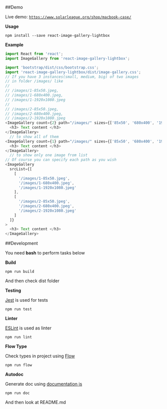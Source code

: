 
##Demo

Live demo: [`https://www.solarleague.org/shop/macbook-case/`](https://www.solarleague.org/shop/macbook-case/)

**Usage**
```shell
npm install --save react-image-gallery-lightbox
```

**Example**
```javascript
import React from 'react';
import ImageGallery from 'react-image-gallery-lightbox';

import 'bootstrap/dist/css/bootstrap.css';
import 'react-image-gallery-lightbox/dist/image-gallery.css';
// If you have 3 instances(small, medium, big) of two images
// in folder /images/ like
//
// /images/1-85x50.jpeg,
// /images/1-680x400.jpeg,
// /images/1-1920x1080.jpeg
//
// /images/2-85x50.jpeg,
// /images/2-680x400.jpeg,
// /images/2-1920x1080.jpeg
<ImageGallery count={2} path="/images/" sizes={['85x50', '680x400', '1920x1080']}>
  <h3> Text content </h3>
</ImageGallery>
  // to show all of them
<ImageGallery count={1} path="/images/" sizes={['85x50', '680x400', '1920x1080']}>
  <h3> Text content </h3>
</ImageGallery>
  // to show only one image from list
// Of course you can specify each path as you wish
<ImageGallery
  srcList={[
    [
      '/images/1-85x50.jpeg',
      '/images/1-680x400.jpeg',
      '/images/1-1920x1080.jpeg'
    ],
    [
      '/images/2-85x50.jpeg',
      '/images/2-680x400.jpeg',
      '/images/2-1920x1080.jpeg'
    ]
  ]}
>
  <h3> Text content </h3>
</ImageGallery>
```

##Development

You need __bash__ to perform tasks below

**Build**

```shell
npm run build
```
And then check dist folder


**Testing**

[Jest](https://github.com/facebook/jest) is used for tests
```shell
npm run test
```

**Linter**

[ESLint](https://github.com/eslint/eslint) is used as linter
```shell
npm run lint
```

**Flow Type**

Check types in project using [Flow](https://github.com/facebook/flow)
```shell
npm run flow
```

**Autodoc**

Generate doc using [documentation js](https://github.com/documentationjs/documentation)
```shell
npm run doc
```
And then look at README.md
